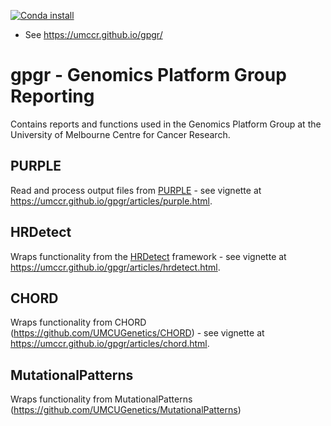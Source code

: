 [![Conda install](https://anaconda.org/pdiakumis/r-gpgr/badges/installer/conda.svg)](https://anaconda.org/pdiakumis/r-gpgr)

* See <https://umccr.github.io/gpgr/>

# gpgr - Genomics Platform Group Reporting
Contains reports and functions used in the Genomics Platform Group
at the University of Melbourne Centre for Cancer Research.

## PURPLE

Read and process output files from
[PURPLE](https://github.com/hartwigmedical/hmftools/tree/master/purity-ploidy-estimator) - see
vignette at <https://umccr.github.io/gpgr/articles/purple.html>.

## HRDetect

Wraps functionality from the [HRDetect](https://github.com/Nik-Zainal-Group/signature.tools.lib)
framework - see
vignette at <https://umccr.github.io/gpgr/articles/hrdetect.html>.

## CHORD

Wraps functionality from CHORD (https://github.com/UMCUGenetics/CHORD) - see
vignette at <https://umccr.github.io/gpgr/articles/chord.html>.

## MutationalPatterns

Wraps functionality from MutationalPatterns (https://github.com/UMCUGenetics/MutationalPatterns)
